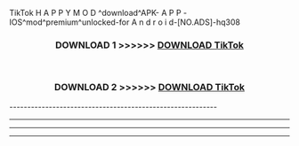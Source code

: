  TikTok H A P P Y M O D ^download^APK- A P P -IOS^mod^premium^unlocked-for A n d r o i d-[NO.ADS]-hq308



<div align="center">

<h3>DOWNLOAD 1 >>>>>> <a href="https://en-mod.web.app/?en= TikTok">DOWNLOAD TikTok </a></h3><br>

<h3>DOWNLOAD 2 >>>>>> <a href="https://en-mod.web.app/?en= TikTok">DOWNLOAD TikTok </a></h3>

</div>
----------------------------------------------------------

----------------------------------------------------------

----------------------------------------------------------

----------------------------------------------------------



